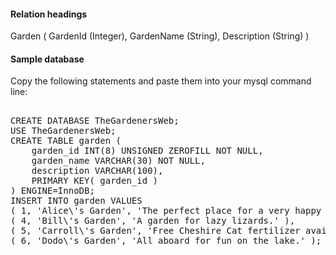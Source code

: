 #### Relation headings

Garden ( GardenId (Integer), GardenName (String), Description (String) )

#### Sample database

Copy the following statements and paste them into your mysql command line:

<pre>

CREATE DATABASE TheGardenersWeb;
USE TheGardenersWeb;
CREATE TABLE garden (
    garden_id INT(8) UNSIGNED ZEROFILL NOT NULL,
    garden_name VARCHAR(30) NOT NULL,
    description VARCHAR(100),
    PRIMARY KEY( garden_id )
) ENGINE=InnoDB;
INSERT INTO garden VALUES
( 1, 'Alice\'s Garden', 'The perfect place for a very happy unbirthday!' ),
( 4, 'Bill\'s Garden', 'A garden for lazy lizards.' ),
( 5, 'Carroll\'s Garden', 'Free Cheshire Cat fertilizer available!' ),
( 6, 'Dodo\'s Garden', 'All aboard for fun on the lake.' );

</pre>
